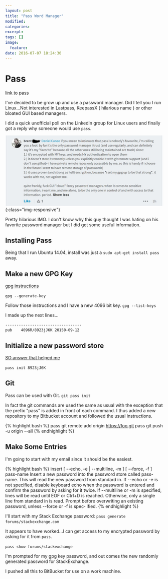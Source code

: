 ```yaml
---
layout: post
title: "Pass Word Manager"
modified:
categories:
excerpt:
tags: []
image:
  feature:
date: 2016-07-07 18:24:30
---
```


# Pass
[link to pass](https://www.passwordstore.org/)

I've decided to be grow up and use a password manager. Did I tell you I run Linux...Not interested in Lastpass, KeepassX ( hilarious name ) or other bloated GUI based managers.

I did a quick unofficial poll on the LinkedIn group for Linux users and finally got a reply why someone would use `pass`.

![LI_pass_comment](/images/pass_LI_comment.jpg){:class="img-responsive"}

Pretty hilarious IMO. I don't know why this guy thought I was hating on his favorite password manager but I did get some useful information.

## Installing Pass
Being that I run Ubuntu 14.04, install was just a `sudo apt-get install pass` away.
## Make a new GPG Key
[gpg instructions](http://www.webupd8.org/2010/01/how-to-create-your-own-gpg-key.html)

```gpg --generate-key```

Follow those instructions and I have a new 4096 bit key.
```gpg --list-keys```

I made up the next lines...

```/home/someone.gnupg/pubring.gpg
----------------------------------
pub    4096R/8923jJ6K 20150-09-12
```

## Initialize a new password store
[SO answer that helped me](http://unix.stackexchange.com/questions/53912/i-try-to-add-passwords-to-the-pass-password-manager-but-my-attempts-fail-with)

```pass init 8923jJ6K```

## Git
Pass can be used with Git.
```git pass init```

In fact the git commands are used the same as usual with the exception that the prefix "pass" is added in front of each command. I thus added a new repository to my Bitbucket account and followed the usual instructions.

{% highlight bash %}
pass git remote add origin https://foo.git
pass git push -u origin --all
{% endhighlight %}

## Make Some Entries
I'm going to start with my email since it should be the easiest.

{% highlight bash %}
insert [ --echo, -e | --multiline, -m ] [ --force, -f ] pass-name Insert a
new password into the password store called pass-name. This will read the new
password from standard in. If --echo or -e is not specified, disable keyboard
echo when the password is entered and confirm the password by asking for it
twice. If --multiline or -m is specified, lines will be read until EOF or
Ctrl+D is reached. Otherwise, only a single line from standard in is read.
Prompt before overwriting an existing password, unless --force or -f is spec‐
ified.
{% endhighlight %}

I'll start with my Stack Exchange password:
```pass generate forums/stackexchange.com```

It appears to have worked...I can get access to my encrypted password by asking for it from ```pass```.

```pass show forums/stackexchange```

I'm prompted for my gpg key password, and out comes the new randomly generated password for StackExchange.

I pushed all this to BitBucket for use on a work machine.


